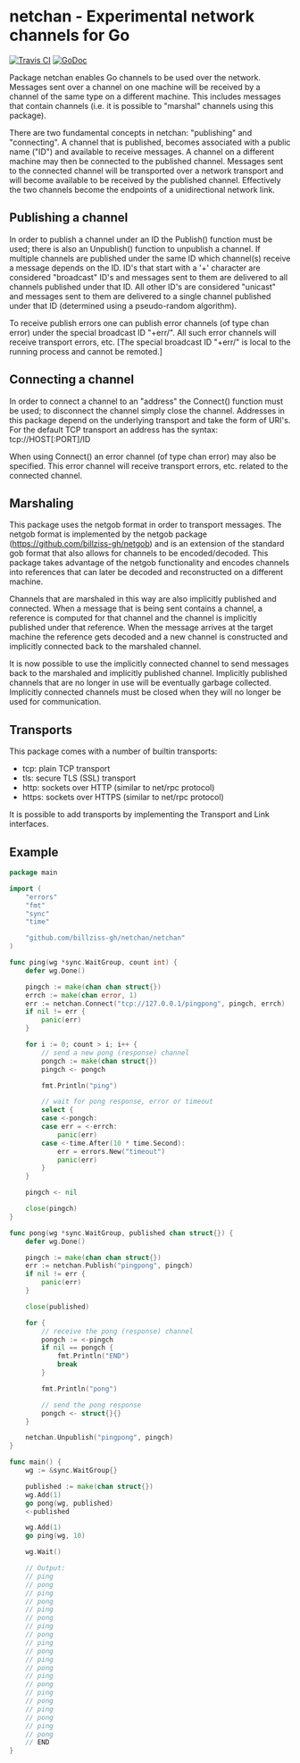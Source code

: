 # netchan - Experimental network channels for Go

[![Travis CI](https://img.shields.io/travis/billziss-gh/netchan.svg)](https://travis-ci.org/billziss-gh/netchan)
[![GoDoc](https://godoc.org/github.com/billziss-gh/netchan/netchan?status.svg)](https://godoc.org/github.com/billziss-gh/netchan/netchan)

Package netchan enables Go channels to be used over the network.
Messages sent over a channel on one machine will be received by a
channel of the same type on a different machine. This includes messages
that contain channels (i.e. it is possible to "marshal" channels using
this package).

There are two fundamental concepts in netchan: "publishing" and
"connecting". A channel that is published, becomes associated with a
public name ("ID") and available to receive messages. A channel on a
different machine may then be connected to the published channel.
Messages sent to the connected channel will be transported over a
network transport and will become available to be received by the
published channel. Effectively the two channels become the endpoints of
a unidirectional network link.

## Publishing a channel

In order to publish a channel under an ID the Publish() function must be
used; there is also an Unpublish() function to unpublish a channel. If
multiple channels are published under the same ID which channel(s)
receive a message depends on the ID. ID's that start with a '+'
character are considered "broadcast" ID's and messages sent to them are
delivered to all channels published under that ID. All other ID's are
considered "unicast" and messages sent to them are delivered to a single
channel published under that ID (determined using a pseudo-random
algorithm).

To receive publish errors one can publish error channels (of type chan
error) under the special broadcast ID "+err/". All such error channels
will receive transport errors, etc. [The special broadcast ID "+err/" is
local to the running process and cannot be remoted.]

## Connecting a channel

In order to connect a channel to an "address" the Connect() function
must be used; to disconnect the channel simply close the channel.
Addresses in this package depend on the underlying transport and take
the form of URI's. For the default TCP transport an address has the
syntax: tcp://HOST[:PORT]/ID

When using Connect() an error channel (of type chan error) may also be
specified. This error channel will receive transport errors, etc.
related to the connected channel.

## Marshaling

This package uses the netgob format in order to transport messages. The
netgob format is implemented by the netgob package
(https://github.com/billziss-gh/netgob) and is an extension of the
standard gob format that also allows for channels to be encoded/decoded.
This package takes advantage of the netgob functionality and encodes
channels into references that can later be decoded and reconstructed on
a different machine.

Channels that are marshaled in this way are also implicitly published
and connected. When a message that is being sent contains a channel, a
reference is computed for that channel and the channel is implicitly
published under that reference. When the message arrives at the target
machine the reference gets decoded and a new channel is constructed and
implicitly connected back to the marshaled channel.

It is now possible to use the implicitly connected channel to send
messages back to the marshaled and implicitly published channel.
Implicitly published channels that are no longer in use will be
eventually garbage collected. Implicitly connected channels must be
closed when they will no longer be used for communication.

## Transports

This package comes with a number of builtin transports:

- tcp: plain TCP transport
- tls: secure TLS (SSL) transport
- http: sockets over HTTP (similar to net/rpc protocol)
- https: sockets over HTTPS (similar to net/rpc protocol)

It is possible to add transports by implementing the Transport and
Link interfaces.

## Example

```go
package main

import (
	"errors"
	"fmt"
	"sync"
	"time"

	"github.com/billziss-gh/netchan/netchan"
)

func ping(wg *sync.WaitGroup, count int) {
	defer wg.Done()

	pingch := make(chan chan struct{})
	errch := make(chan error, 1)
	err := netchan.Connect("tcp://127.0.0.1/pingpong", pingch, errch)
	if nil != err {
		panic(err)
	}

	for i := 0; count > i; i++ {
		// send a new pong (response) channel
		pongch := make(chan struct{})
		pingch <- pongch

		fmt.Println("ping")

		// wait for pong response, error or timeout
		select {
		case <-pongch:
		case err = <-errch:
			panic(err)
		case <-time.After(10 * time.Second):
			err = errors.New("timeout")
			panic(err)
		}
	}

	pingch <- nil

	close(pingch)
}

func pong(wg *sync.WaitGroup, published chan struct{}) {
	defer wg.Done()

	pingch := make(chan chan struct{})
	err := netchan.Publish("pingpong", pingch)
	if nil != err {
		panic(err)
	}

	close(published)

	for {
		// receive the pong (response) channel
		pongch := <-pingch
		if nil == pongch {
			fmt.Println("END")
			break
		}

		fmt.Println("pong")

		// send the pong response
		pongch <- struct{}{}
	}

	netchan.Unpublish("pingpong", pingch)
}

func main() {
	wg := &sync.WaitGroup{}

	published := make(chan struct{})
	wg.Add(1)
	go pong(wg, published)
	<-published

	wg.Add(1)
	go ping(wg, 10)

	wg.Wait()

	// Output:
	// ping
	// pong
	// ping
	// pong
	// ping
	// pong
	// ping
	// pong
	// ping
	// pong
	// ping
	// pong
	// ping
	// pong
	// ping
	// pong
	// ping
	// pong
	// ping
	// pong
	// END
}
```
